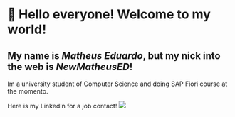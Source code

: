 # 👋 Hello everyone! Welcome to my world!
## My name is *Matheus Eduardo*, but my nick into the web is *NewMatheusED*!

Im a university student of Computer Science and doing SAP Fiori course at the momento.

Here is my LinkedIn for a job contact!
<a target="_blank" href="www.linkedin.com/in/matheus-eduardo-mendonça-gomes-4aaa57270"><img src="https://cdn.jsdelivr.net/gh/devicons/devicon@latest/icons/linkedin/linkedin-original.svg" /></a>
          

<!--
**NewMatheusED/NewMatheusED** is a ✨ _special_ ✨ repository because its `README.md` (this file) appears on your GitHub profile.

Here are some ideas to get you started:

- 🔭 I’m currently working on ...
- 🌱 I’m currently learning ...
- 👯 I’m looking to collaborate on ...
- 🤔 I’m looking for help with ...
- 💬 Ask me about ...
- 📫 How to reach me: ...
- 😄 Pronouns: ...
- ⚡ Fun fact: ...
-->
